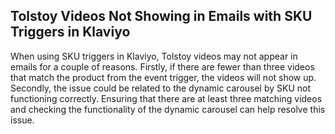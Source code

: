 ## Tolstoy Videos Not Showing in Emails with SKU Triggers in Klaviyo

When using SKU triggers in Klaviyo, Tolstoy videos may not appear in emails for a couple of reasons. Firstly, if there are fewer than three videos that match the product from the event trigger, the videos will not show up. Secondly, the issue could be related to the dynamic carousel by SKU not functioning correctly. Ensuring that there are at least three matching videos and checking the functionality of the dynamic carousel can help resolve this issue.